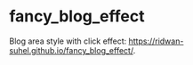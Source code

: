 # fancy_blog_effect
Blog area style with click effect:  https://ridwan-suhel.github.io/fancy_blog_effect/.
